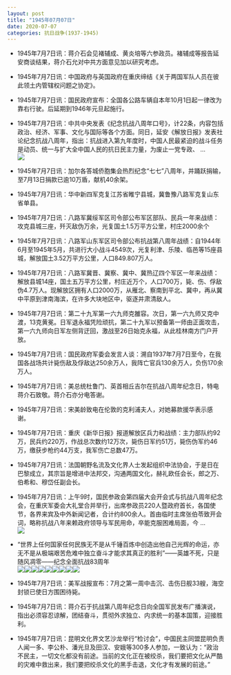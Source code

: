 ```yaml
---
layout: post
title: "1945年07月07日"
date: 2020-07-07
categories: 抗日战争(1937-1945)
---
```


<meta name="referrer" content="no-referrer" />

- 1945年7月7日讯：蒋介石会见褚辅成、黄炎培等六参政员。褚辅成等报告延安商谈结果，蒋介石允对中共方面意见加以研究考虑。 

- 1945年7月7日讯：中国政府与英国政府在重庆缔结《关于两国军队人员在彼此领土内管辖权问题之协定》。 

- 1945年7月7日讯：国民政府宣布：全国各公路车辆自本年10月1日起一律改为靠右行驶。后延期到1946年元旦起施行。 

- 1945年7月7日讯：中共中央发表《纪念抗战八周年口号》，计22条，内容包括政治、经济、军事、文化与国际等各个方面。同日，延安《解放日报》发表社论纪念抗战八周年，指出：抗战进入第九年度时，中国人民最紧迫的战斗任务是动员、统一与扩大全中国人民的抗日民主力量，为废止一党专政、 ... <br/><img src="https://wx2.sinaimg.cn/large/aca367d8ly1ggim0y3semj20c80ayq30.jpg" />

- 1945年7月7日讯：加尔各答城侨胞集会热烈纪念“七七”八周年，并踊跃捐输，至7月13日捐款已逾10万盾，献机40余架。 

- 1945年7月7日讯：华中新四军克复江苏省睢宁县城，冀鲁豫八路军克复山东省单县。 

- 1945年7月7日讯：八路军冀绥军区司令部公布军区部队、民兵一年来战绩：攻克县城三座，歼灭敌伪万余，光复国土1.5万平方公里，村庄2000余个 

- 1945年7月7日讯：八路军山东军区司令部公布抗战第八周年战绩：自1944年6月至1945年5月，共进行大小战斗4549次，光复利津、乐陵、临邑等15座县城，解放国土3.52万平方公里，人口849.807万人。 

- 1945年7月7日讯：八路军冀晋、冀察、冀中、冀热辽四个军区一年来战绩：解放县城14座，国土五万平方公里，村庄近万个，人口700万，毙、伤、俘敌伪4.7万人。现解放区拥有人口2000万，从雁北、察南到平北、冀中，再从冀中平原到津南海滨，在许多大块地区中，驱逐并肃清敌人。 

- 1945年7月7日讯：第二十九军第一六九师克雒容。次日，第一六九师又克中渡，13克黄冕。日军退永福凭险顽抗，第二十九军以预备第一师由正面攻击，第一六九师向日军左侧背迂回，激战至26日始克永福，从此桂林南方门户开放。 

- 1945年7月7日讯：国民政府军委会发言人谈：溯自1937年7月7日至今，在我国各战场共计毙伤敌及俘敌达250余万人，我阵亡官兵130余万人，负伤170余万人。 

- 1945年7月7日讯：美总统杜鲁门、英首相丘吉尔在抗战八周年纪念日，特电蒋介石致敬。蒋介石亦分电答谢。 

- 1945年7月7日讯：宋美龄致电在伦敦的克利浦夫人，对她募款援华表示感谢。 

- 1945年7月7日讯：重庆《新华日报》报道解放区兵力和战绩：主力部队约92万，民兵约220万，作战总次数约12万次，毙伤日军约51万，毙伤伪军约46万，缴获步枪约44万支，我军伤亡总数47万。 

- 1945年7月7日讯：法国朝野名流及文化界人士发起组织中法协会，于是日在巴黎成立，其宗旨是增进中法邦交，沟通两国文化，赫礼欧任会长，郎之万、伯希和、穆岱任副会长。 

- 1945年7月7日讯：上午9时，国民参政会第四届大会开会式与抗战八周年纪念会，在重庆军委会大礼堂合并举行，出席参政员220人暨政府首长，各国使节，各界来宾及中外新闻记者，合计约800余人。首由临时主席张伯苓致开会词，略称抗战八年来赖政府领导与军民用命，卒能克服困难局面，今 ... <br/><img src="https://wx4.sinaimg.cn/large/aca367d8ly1ggi4ptjyyrj20c80gsdg5.jpg" />

- “世界上任何国家任何民族无不是从千锤百炼中创造出他自己光辉的命运，亦无不是从极端艰苦危难中独立奋斗才能求其真正的胜利”——英雄不死，只是随风凋零——纪念全面抗战83周年 <br/><img src="https://wx2.sinaimg.cn/large/aca367d8gy1ggi46hyzytj20pa0kd77x.jpg" /><img src="https://wx3.sinaimg.cn/large/aca367d8gy1ggi46idyewj20jg0eamya.jpg" /><img src="https://wx3.sinaimg.cn/large/aca367d8gy1ggi46ird2tj20ib0eq3zw.jpg" /><img src="https://wx3.sinaimg.cn/large/aca367d8gy1ggi46j55wpj20bk0fkmy4.jpg" /><img src="https://wx3.sinaimg.cn/large/aca367d8gy1ggi46jimt2j20b40aa75b.jpg" /><img src="https://wx4.sinaimg.cn/large/aca367d8gy1ggi46k6rrsj20a00dcq5j.jpg" /><img src="https://wx4.sinaimg.cn/large/aca367d8gy1ggi46kn1x8j20gk0jracz.jpg" /><img src="https://wx2.sinaimg.cn/large/aca367d8gy1ggi46l5k2qj20id0erwfz.jpg" /><img src="https://wx4.sinaimg.cn/large/aca367d8gy1ggi46lnhtzj20jc0fd0uz.jpg" />

- 1945年7月7日讯：美军战报宣布：7月之第一周中击沉、击伤日舰33艘，海空封锁已使日方围困待毙。 

- 1945年7月7日讯：蒋介石于抗战第八周年纪念日向全国军民发布广播演说，指出必须容忍谅解，团结奋斗，贯彻外求独立、内求统一的基本国策，迎接胜利。 

- 1945年7月7日讯：昆明文化界文艺沙龙举行“检讨会”，中国民主同盟昆明负责人闻一多、李公朴、潘光旦及田汉、安娥等300多人参加，一致认为：“政治不民主，一切文化都没有前途。当前的文化正在被绞杀，我们要把文化从严酷的灾难中救出来，我们要把绞杀文化的黑手击退，文化才有发展的前途。” 

